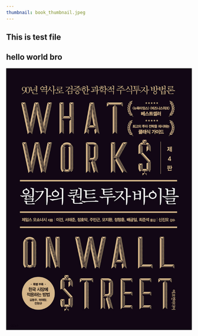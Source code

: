 ```yaml
---
thumbnail: book_thumbnail.jpeg
---
```


## This is test file

## hello world bro

![book image](./book_thumbnail.jpeg)
